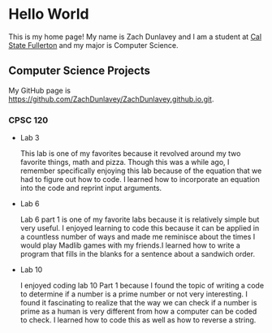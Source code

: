 # Hello World

This is my home page! My name is Zach Dunlavey and I am a student at [Cal State Fullerton](http://www.fullerton.edu/) and my major is Computer Science.

## Computer Science Projects

My GitHub page is https://github.com/ZachDunlavey/ZachDunlavey.github.io.git.

### CPSC 120

* Lab 3

    This lab is one of my favorites because it revolved around my two favorite things, math and pizza. Though this was a while ago, I remember specifically enjoying this lab because of the equation that we had to figure out how to code. I learned how to incorporate an equation into the code and reprint input arguments.

* Lab 6

    Lab 6 part 1 is one of my favorite labs because it is relatively simple but very useful. I enjoyed learning to code this because it can be applied in a countless number of ways and made me reminisce about the times I would play Madlib games with my friends.I learned how to write a program that fills in the blanks for a sentence about a sandwich order.

* Lab 10

    I enjoyed coding lab 10 Part 1 because I found the topic of writing a code to determine if a number is a prime number or not very interesting. I found it fascinating to realize that the way we can check if a number is prime as a human is very different from how a computer can be coded to check. I learned how to code this as well as how to reverse a string.